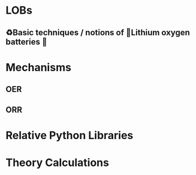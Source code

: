 # LOBs
♻️Basic techniques / notions of 🔋Lithium oxygen batteries 🪫
---
# Mechanisms
## OER
## ORR
# Relative Python Libraries
#  Theory Calculations
